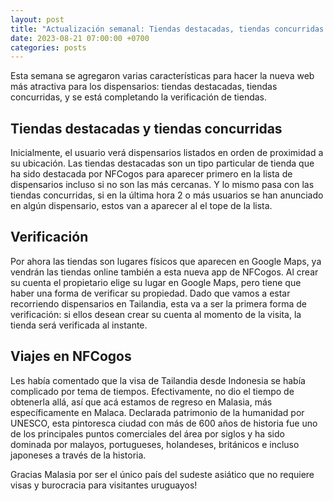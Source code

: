 ```yaml
---
layout: post
title: "Actualización semanal: Tiendas destacadas, tiendas concurridas y verificación"
date: 2023-08-21 07:00:00 +0700
categories: posts
---
```


Esta semana se agregaron varias características para hacer la nueva web más atractiva para los dispensarios: tiendas destacadas, tiendas concurridas, y se está completando la verificación de tiendas.

## Tiendas destacadas y tiendas concurridas
Inicialmente, el usuario verá dispensarios listados en orden de proximidad a su ubicación. Las tiendas destacadas son un tipo particular de tienda que ha sido destacada por NFCogos para aparecer primero en la lista de dispensarios incluso si no son las más cercanas. Y lo mismo pasa con las tiendas concurridas, si en la última hora 2 o más usuarios se han anunciado en algún dispensario, estos van a aparecer al el tope de la lista.

## Verificación
Por ahora las tiendas son lugares físicos que aparecen en Google Maps, ya vendrán las tiendas online también a esta nueva app de NFCogos. Al crear su cuenta el propietario elige su lugar en Google Maps, pero tiene que haber una forma de verificar su propiedad. Dado que vamos a estar recorriendo dispensarios en Tailandia, esta va a ser la primera forma de verificación: si ellos desean crear su cuenta al momento de la visita, la tienda será verificada al instante.

## Viajes en NFCogos
Les había comentado que la visa de Tailandia desde Indonesia se había complicado por tema de tiempos. Efectivamente, no dio el tiempo de obtenerla allá, así que acá estamos de regreso en Malasia, más específicamente en Malaca. Declarada patrimonio de la humanidad por UNESCO, esta pintoresca ciudad con más de 600 años de historia fue uno de los principales puntos comerciales del área por siglos y ha sido dominada por malayos, portugueses, holandeses, británicos e incluso japoneses a través de la historia.

Gracias Malasia por ser el único país del sudeste asiático que no requiere visas y burocracia para visitantes uruguayos!
